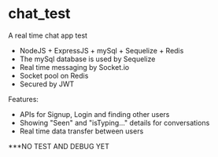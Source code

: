 # chat_test
A real time chat app test

- NodeJS + ExpressJS + mySql + Sequelize + Redis
- The mySql database is used by Sequelize
- Real time messaging by Socket.io
- Socket pool on Redis
- Secured by JWT

Features:
- APIs for Signup, Login and finding other users
- Showing "Seen" and "isTyping..." details for conversations
- Real time data transfer between users

***NO TEST AND DEBUG YET
